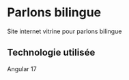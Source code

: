# Parlons bilingue

Site internet vitrine pour parlons bilingue

## Technologie utilisée

Angular 17
